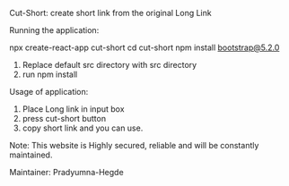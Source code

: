 Cut-Short: create short link from the original Long Link

Running the application:

npx create-react-app cut-short
cd cut-short
npm install bootstrap@5.2.0

1. Replace default src directory with src directory
2. run npm install


Usage of application:
1. Place Long link in input box
2. press cut-short button
3. copy short link and you can use.


Note:
    This website is Highly secured, reliable and will be constantly maintained.

Maintainer: Pradyumna-Hegde
